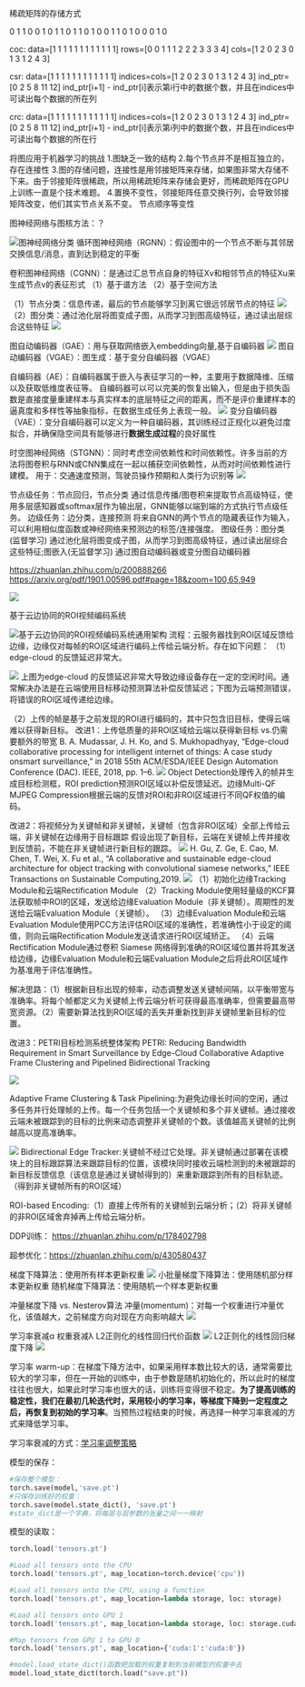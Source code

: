 稀疏矩阵的存储方式

0 1 1 0 0
1 0 1 1 0
1 1 0 1 0
0 1 1 0 1
0 0 0 1 0

coc:
data=\[1 1 1 1 1 1 1 1 1 1 1 1\]
rows=\[0 0 1 1 1 2 2 2 3 3 3 4\]
cols=\[1 2 0 2 3 0 1 3 1 2 4 3\]

csr:
data=\[1 1 1 1 1 1 1 1 1 1 1 1\]
indices=cols=\[1 2 0 2 3 0 1 3 1 2 4 3\]
ind_ptr=\[0 2 5 8 11 12\]
ind_ptr\[i+1\] - ind_ptr\[i\]表示第i行中的数据个数，并且在indices中可读出每个数据的所在列


crc:
data=\[1 1 1 1 1 1 1 1 1 1 1 1\]
indices=cols=\[1 2 0 2 3 0 1 3 1 2 4 3\]
ind_ptr=\[0 2 5 8 11 12\]
ind_ptr\[i+1\] - ind_ptr\[i\]表示第i列中的数据个数，并且在indices中可读出每个数据的所在行

将图应用于机器学习的挑战
1.图缺乏一致的结构
2.每个节点并不是相互独立的，存在连接性
3.图的存储问题，连接性是用邻接矩阵来存储，如果图非常大存储不下来。由于邻接矩阵很稀疏，所以用稀疏矩阵来存储会更好，而稀疏矩阵在GPU上训练一直是个技术难题。
4.置换不变性，邻接矩阵任意交换行列，会导致邻接矩阵改变，他们其实节点关系不变。
节点顺序等变性

图神经网络与图核方法：？


![图神经网络分类](https://raw.githubusercontent.com/zjc0000/story_images/main/小书匠/1665814700600.png)
循环图神经网络（RGNN）：假设图中的一个节点不断与其邻居交换信息/消息，直到达到稳定的平衡

卷积图神经网络（CGNN）：是通过汇总节点自身的特征Xv和相邻节点的特征Xu来生成节点v的表征形式
（1）基于谱方法
（2）基于空间方法

（1）节点分类：信息传递，最后的节点能够学习到离它很远邻居节点的特征
![](https://raw.githubusercontent.com/zjc0000/story_images/main/小书匠/1665818817431.png)
（2）图分类：通过池化层将图变成子图，从而学习到图高级特征，通过读出层综合这些特征
![](https://raw.githubusercontent.com/zjc0000/story_images/main/小书匠/1665818828585.png)

图自动编码器（GAE）：用与获取网络嵌入embedding向量,基于自编码器
![](https://raw.githubusercontent.com/zjc0000/story_images/main/小书匠/1665817914133.png)
图自动编码器（VGAE）：图生成：基于变分自编码器（VGAE）

自编码器（AE）：自编码器属于嵌入与表征学习的一种，主要用于数据降维、压缩以及获取低维度表征等。
自编码器可以可以完美的恢复出输入，但是由于损失函数是直接度量重建样本与真实样本的底层特征之间的距离，而不是评价重建样本的逼真度和多样性等抽象指标，在数据生成任务上表现一般。
![](https://raw.githubusercontent.com/zjc0000/story_images/main/小书匠/1665818615987.png)
变分自编码器（VAE）：变分自编码器可以定义为一种自编码器，其训练经过正规化以避免过度拟合，并确保隐空间具有能够进行**数据生成过程**的良好属性

时空图神经网络（STGNN）：同时考虑空间依赖性和时间依赖性。许多当前的方法将图卷积与RNN或CNN集成在一起以捕获空间依赖性，从而对时间依赖性进行建模。
用于：交通速度预测，驾驶员操作预期和人类行为识别等
![](https://raw.githubusercontent.com/zjc0000/story_images/main/小书匠/1665819600788.png)

节点级任务：节点回归，节点分类  通过信息传播/图卷积来提取节点高级特征，使用多层感知器或softmax层作为输出层，GNN能够以端到端的方式执行节点级任务。
边级任务：边分类，连接预测  将来自GNN的两个节点的隐藏表征作为输入，可以利用相似度函数或神经网络来预测边的标签/连接强度。
图级任务：图分类(监督学习) 通过池化层将图变成子图，从而学习到图高级特征，通过读出层综合这些特征;图嵌入(无监督学习) 通过图自动编码器或变分图自动编码器

https://zhuanlan.zhihu.com/p/200888266
https://arxiv.org/pdf/1901.00596.pdf#page=18&zoom=100,65,949




![](https://raw.githubusercontent.com/zjc0000/story_images/main/小书匠/1666228669069.png)



基于云边协同的ROI视频编码系统

![基于云边协同的ROI视频编码系统通用架构](https://raw.githubusercontent.com/zjc0000/story_images/main/小书匠/1666230684723.png)
流程：云服务器找到ROI区域反馈给边缘，边缘仅对每帧的ROI区域进行编码上传给云端分析。存在如下问题：
（1）edge-cloud 的反馈延迟非常大。

![](https://raw.githubusercontent.com/zjc0000/story_images/main/小书匠/1666232841254.png)
上图为edge-cloud 的反馈延迟非常大导致边缘设备存在一定的空闲时间。通常解决办法是在云端使用目标移动预测算法补偿反馈延迟；下图为云端预测错误，将错误的ROI区域传递给边缘。

（2）上传的帧是基于之前发现的ROI进行编码的，其中只包含旧目标，使得云端难以获得新目标。
改进1：上传低质量的非ROI区域给云端以获得新目标 vs.仍需要额外的带宽
B. A. Mudassar, J. H. Ko, and S. Mukhopadhyay, “Edge-cloud collaborative processing for intelligent internet of things: A case study onsmart surveillance,” in 2018 55th ACM/ESDA/IEEE Design Automation Conference (DAC). IEEE, 2018, pp. 1–6.
![](https://raw.githubusercontent.com/zjc0000/story_images/main/小书匠/1666261047414.png)
Object Detection处理传入的帧并生成目标检测框，ROI prediction预测ROI区域以补偿反馈延迟。边缘Multi-QF MJPEG Compression根据云端的反馈对ROI和非ROI区域进行不同QF权值的编码。


改进2：将视频分为关键帧和非关键帧，关键帧（包含非ROI区域）全部上传给云端，非关键帧在边缘用于目标跟踪
假设出现了新目标，云端在关键帧上传并接收到反馈前，不能在非关键帧进行新目标的跟踪。
![](https://raw.githubusercontent.com/zjc0000/story_images/main/小书匠/1666233536553.png)
H. Gu, Z. Ge, E. Cao, M. Chen, T. Wei, X. Fu et al., “A collaborative and sustainable edge-cloud architecture for object tracking with convolutional siamese networks,” IEEE Transactions on Sustainable Computing,2019.
![](https://raw.githubusercontent.com/zjc0000/story_images/main/小书匠/1666250752135.png)
（1）初始化边缘Tracking Module和云端Rectification Module
（2）Tracking Module使用轻量级的KCF算法获取帧中ROI的区域，发送给边缘Evaluation Module（非关键帧）。周期性的发送给云端Evaluation Module（关键帧）。
（3）边缘Evaluation Module和云端Evaluation Module使用PCC方法评估ROI区域的准确性，若准确性小于设定的阈值，则向云端Rectification Module发送请求进行ROI区域矫正。
（4）云端Rectification Module通过卷积 Siamese 网络得到准确的ROI区域位置并将其发送给边缘，边缘Evaluation Module和云端Evaluation Module之后将此ROI区域作为基准用于评估准确性。


解决思路：（1）根据新目标出现的频率，动态调整发送关键帧间隔，以平衡带宽与准确率。将每个帧都定义为关键帧上传云端分析可获得最高准确率，但需要最高带宽资源。（2）需要新算法找到ROI区域的丢失并重新找到非关键帧里新目标的位置。

改进3：PETRI目标检测系统整体架构
PETRI: Reducing Bandwidth Requirement in Smart Surveillance by Edge-Cloud Collaborative Adaptive Frame Clustering and Pipelined Bidirectional Tracking

![](https://raw.githubusercontent.com/zjc0000/story_images/main/小书匠/1666235794503.png)

Adaptive Frame Clustering & Task Pipelining:为避免边缘长时间的空闲，通过多任务并行处理帧的上传。每一个任务包括一个关键帧和多个非关键帧。通过接收云端未被跟踪到的目标的比例来动态调整非关键帧的个数。该值越高关键帧的比例越高以提高准确率。

![](https://raw.githubusercontent.com/zjc0000/story_images/main/小书匠/1666236381272.png)
Bidirectional Edge Tracker:关键帧不经过它处理。非关键帧通过部署在该模块上的目标跟踪算法来跟踪目标的位置，该模块同时接收云端检测到的未被跟踪的新目标反馈信息（该信息是通过关键帧得到的）来重新跟踪到所有的目标轨迹。（得到非关键帧所有的ROI区域）

ROI-based Encoding:（1）直接上传所有的关键帧到云端分析；（2）将非关键帧的非ROI区域舍弃掉再上传给云端分析。




DDP训练： https://zhuanlan.zhihu.com/p/178402798

超参优化：https://zhuanlan.zhihu.com/p/430580437


梯度下降算法：使用所有样本更新权重
![](https://raw.githubusercontent.com/zjc0000/story_images/main/小书匠/1666852140139.png)
小批量梯度下降算法：使用随机部分样本更新权重
随机梯度下降算法：使用随机一个样本更新权重

冲量梯度下降 vs. Nesterov算法
冲量(momentum)：对每一个权重进行冲量优化，该值越大，之前梯度方向对现在方向影响越大
![](https://raw.githubusercontent.com/zjc0000/story_images/main/小书匠/1666855101383.png)

学习率衰减α 权重衰减λ
L2正则化的线性回归代价函数
![](https://raw.githubusercontent.com/zjc0000/story_images/main/小书匠/1666852466505.png)
L2正则化的线性回归梯度下降
![](https://raw.githubusercontent.com/zjc0000/story_images/main/小书匠/1666852497052.png)



学习率 
warm-up：在梯度下降方法中，如果采用样本数比较大的话，通常需要比较大的学习率，但在一开始的训练中，由于参数是随机初始化的，所以此时的梯度往往也很大，如果此时学习率也很大的话，训练将变得很不稳定。**为了提高训练的稳定性，我们在最初几轮迭代时，采用较小的学习率，等梯度下降到一定程度之后，再恢复到初始的学习率**。当预热过程结束的时候，再选择一种学习率衰减的方式来降低学习率。

学习率衰减的方式：[学习率调整策略](https://blog.csdn.net/weiman1/article/details/125647517?ops_request_misc=%257B%2522request%255Fid%2522%253A%2522166687203016800180688863%2522%252C%2522scm%2522%253A%252220140713.130102334..%2522%257D&request_id=166687203016800180688863&biz_id=0&utm_medium=distribute.pc_search_result.none-task-blog-2~all~top_positive~default-1-125647517-null-null.142^v62^js_top,201^v3^control,213^v1^t3_control1&utm_term=lr_scheduler&spm=1018.2226.3001.4187)



模型的保存：
```python
#保存整个模型：
torch.save(model,'save.pt')
#只保存训练好的权重：
torch.save(model.state_dict(), 'save.pt')
#state_dict是一个字典，将每层与层参数的张量之间一一映射
```

模型的读取：
 ```python
torch.load('tensors.pt')

#Load all tensors onto the CPU
torch.load('tensors.pt', map_location=torch.device('cpu'))
 
#Load all tensors onto the CPU, using a function
torch.load('tensors.pt', map_location=lambda storage, loc: storage)
 
#Load all tensors onto GPU 1
torch.load('tensors.pt', map_location=lambda storage, loc: storage.cuda(1))
 
#Map tensors from GPU 1 to GPU 0
torch.load('tensors.pt', map_location={'cuda:1':'cuda:0'})

#model.load_state_dict()函数把加载的权重复制到当前模型的权重中去
model.load_state_dict(torch.load("save.pt"))  
```